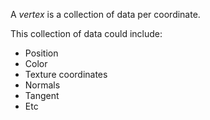 A *vertex* is a collection of data per coordinate.

This collection of data could include:
- Position
- Color
- Texture coordinates
- Normals
- Tangent
- Etc
